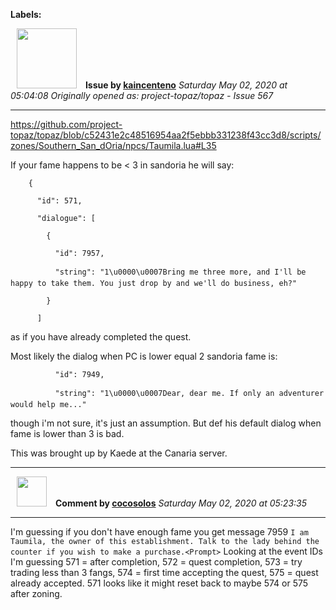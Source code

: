 **Labels:**



<a href="https://github.com/kaincenteno"><img src="https://avatars3.githubusercontent.com/u/26943220?v=4" width="96" height="96" hspace="10"></img></a> **Issue by [kaincenteno](https://github.com/kaincenteno)**
_Saturday May 02, 2020 at 05:04:08_
_Originally opened as: project-topaz/topaz - Issue 567_

----

https://github.com/project-topaz/topaz/blob/c52431e2c48516954aa2f5ebbb331238f43cc3d8/scripts/zones/Southern_San_dOria/npcs/Taumila.lua#L35

If your fame happens to be  < 3 in sandoria he will  say:

        {
          "id": 571,
          "dialogue": [
            {
              "id": 7957,
              "string": "1\u0000\u0007Bring me three more, and I'll be happy to take them. You just drop by and we'll do business, eh?"
            }
          ]

as if you have already completed the quest.

Most likely the dialog when PC is lower equal 2 sandoria fame is:

              "id": 7949,
              "string": "1\u0000\u0007Dear, dear me. If only an adventurer would help me..."

though i'm not sure, it's just an assumption. But def his default dialog when fame is lower than 3 is bad.

This was brought up by Kaede at the Canaria server.


----
<a href="https://github.com/cocosolos"><img src="https://avatars2.githubusercontent.com/u/2593549?v=4" width="48" height="48" hspace="10"></img></a> **Comment by [cocosolos](https://github.com/cocosolos)**
_Saturday May 02, 2020 at 05:23:35_

----

I'm guessing if you don't have enough fame you get message 7959 `I am Taumila, the owner of this establishment. Talk to the lady behind the counter if you wish to make a purchase.≺Prompt≻` Looking at the event IDs I'm guessing 571 = after completion, 572 = quest completion, 573 = try trading less than 3 fangs, 574 = first time accepting the quest, 575 = quest already accepted. 571 looks like it might reset back to maybe 574 or 575 after zoning.
